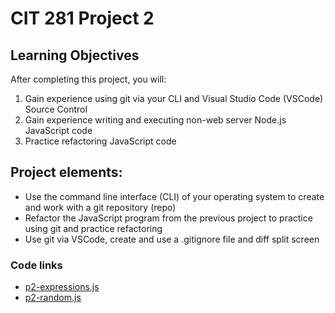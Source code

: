 # CIT 281 Project 2 


<h2>Learning Objectives</h2>
After completing this project, you will:
<ol>
  <li>Gain experience using git via your CLI and Visual Studio Code (VSCode) Source Control</li>
  <li>Gain experience writing and executing non-web server Node.js JavaScript code</li>
  <li>Practice refactoring JavaScript code</li>
</ol>


<h2>Project elements:</h2>
<ul>
  <li>Use the command line interface (CLI) of your operating system to create and work with a git repository (repo)</li>
  <li>Refactor the JavaScript program from the previous project to practice using git and practice refactoring</li>
  <li>Use git via VSCode, create and use a .gitignore file and diff split screen</li>
</ul>

<h3>Code links</h3> 
<ul>
  <li><a href="https://caraleec.github.io/cit281-p2/p2-expressions.js">p2-expressions.js</a></li>
  <li><a href="https://caraleec.github.io/cit281-p2/p2-random.js">p2-random.js</a></li>
  
